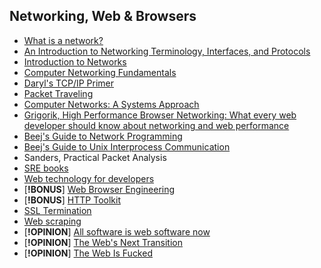 ## Networking, Web & Browsers

- [What is a network?](https://study-ccna.com/what-is-a-network/)
- [An Introduction to Networking Terminology, Interfaces, and Protocols](https://www.digitalocean.com/community/tutorials/an-introduction-to-networking-terminology-interfaces-and-protocols)
- [Introduction to Networks](https://cs.lmu.edu/~ray/notes/netsandinets/)
- [Computer Networking Fundamentals](https://iximiuz.com/en/series/computer-networking-fundamentals/)
- [Daryl's TCP/IP Primer](https://www.ipprimer.com/#/)
- [Packet Traveling](https://www.practicalnetworking.net/series/packet-traveling/packet-traveling/)
- [Computer Networks: A Systems Approach](https://book.systemsapproach.org/index.html)
- [Grigorik, High Performance Browser Networking: What every web developer should know about networking and web performance](https://hpbn.co/)
- [Beej's Guide to Network Programming](https://beej.us/guide/bgnet/)
- [Beej's Guide to Unix Interprocess Communication](https://beej.us/guide/bgipc/)
- Sanders, Practical Packet Analysis
- [SRE books](https://sre.google/books/)
- [Web technology for developers](https://developer.mozilla.org/en-US/docs/Web)
- [**!BONUS**] [Web Browser Engineering](https://browser.engineering/)
- [**!BONUS**] [HTTP Toolkit](https://httptoolkit.tech/)
- [SSL Termination](https://avinetworks.com/glossary/ssl-termination/)
- [Web scraping](https://scrapism.lav.io/)
- [**!OPINION**] [All software is web software now](https://driftingin.space/posts/all-software-is-web-software)
- [**!OPINION**] [The Web's Next Transition](https://www.epicweb.dev/the-webs-next-transition)
- [**!OPINION**] [The Web Is Fucked](https://thewebisfucked.com/)
